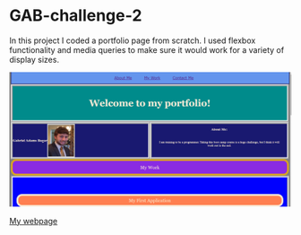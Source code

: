 # GAB-challenge-2

In this project I coded a portfolio page from scratch. I used flexbox functionality and media queries to make sure it would work for a variety of display sizes.

![Challenge 2](assets/images/Screenshot-of-challenge-2.png "My screenshot")

<a href="https://gabeab34.github.io/GAB-challenge-2/" alt="my webpage">My webpage